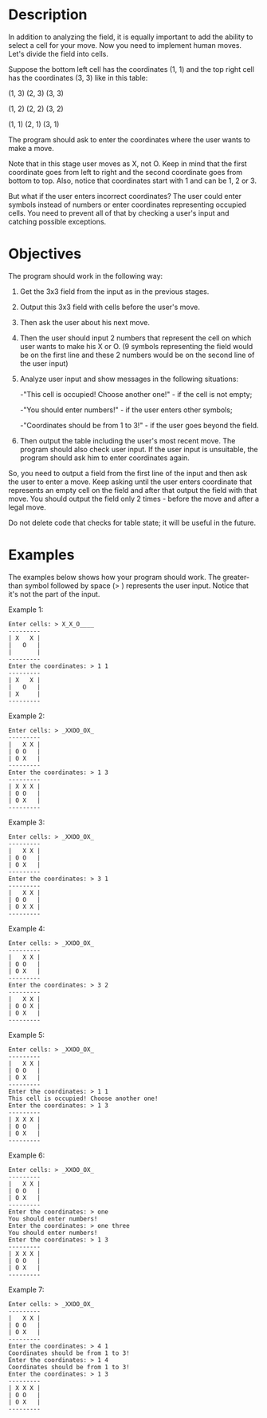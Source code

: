 # Description
In addition to analyzing the field, it is equally important to add the ability to select a cell for your move. Now you need to implement human moves. Let's divide the field into cells.

Suppose the bottom left cell has the coordinates (1, 1) and the top right cell has the coordinates (3, 3) like in this table:

(1, 3) (2, 3) (3, 3)

(1, 2) (2, 2) (3, 2)

(1, 1) (2, 1) (3, 1)

The program should ask to enter the coordinates where the user wants to make a move.

Note that in this stage user moves as X, not O. Keep in mind that the first coordinate goes from left to right and the second coordinate goes from bottom to top. Also, notice that coordinates start with 1 and can be 1, 2 or 3.

But what if the user enters incorrect coordinates? The user could enter symbols instead of numbers or enter coordinates representing occupied cells. You need to prevent all of that by checking a user's input and catching possible exceptions.

# Objectives
The program should work in the following way:

1) Get the 3x3 field from the input as in the previous stages.
2) Output this 3x3 field with cells before the user's move.
3) Then ask the user about his next move.
4) Then the user should input 2 numbers that represent the cell on which user wants to make his X or O. (9 symbols representing the field would be on the first line and these 2 numbers would be on the second line of the user input)
5) Analyze user input and show messages in the following situations:

    -"This cell is occupied! Choose another one!" - if the cell is not empty;
  
    -"You should enter numbers!" - if the user enters other symbols;
  
    -"Coordinates should be from 1 to 3!" - if the user goes beyond the field.
  
6) Then output the table including the user's most recent move.
The program should also check user input. If the user input is unsuitable, the program should ask him to enter coordinates again.

So, you need to output a field from the first line of the input and then ask the user to enter a move. Keep asking until the user enters coordinate that represents an empty cell on the field and after that output the field with that move. You should output the field only 2 times - before the move and after a legal move.

Do not delete code that checks for table state; it will be useful in the future.

# Examples
The examples below shows how your program should work.
The greater-than symbol followed by space (> ) represents the user input. Notice that it's not the part of the input.

Example 1:

    Enter cells: > X_X_O____
    ---------
    | X   X |
    |   O   |
    |       |
    ---------
    Enter the coordinates: > 1 1
    ---------
    | X   X |
    |   O   |
    | X     |
    ---------
Example 2:

    Enter cells: > _XXOO_OX_
    ---------
    |   X X |
    | O O   |
    | O X   |
    ---------
    Enter the coordinates: > 1 3
    ---------
    | X X X |
    | O O   |
    | O X   |
    ---------
Example 3:

    Enter cells: > _XXOO_OX_
    ---------
    |   X X |
    | O O   |
    | O X   |
    ---------
    Enter the coordinates: > 3 1
    ---------
    |   X X |
    | O O   |
    | O X X |
    ---------
Example 4:

    Enter cells: > _XXOO_OX_
    ---------
    |   X X |
    | O O   |
    | O X   |
    ---------
    Enter the coordinates: > 3 2
    ---------
    |   X X |
    | O O X |
    | O X   |
    ---------
Example 5:

    Enter cells: > _XXOO_OX_
    ---------
    |   X X |
    | O O   |
    | O X   |
    ---------
    Enter the coordinates: > 1 1
    This cell is occupied! Choose another one!
    Enter the coordinates: > 1 3
    ---------
    | X X X |
    | O O   |
    | O X   |
    ---------
Example 6:

    Enter cells: > _XXOO_OX_
    ---------
    |   X X |
    | O O   |
    | O X   |
    ---------
    Enter the coordinates: > one
    You should enter numbers!
    Enter the coordinates: > one three
    You should enter numbers!
    Enter the coordinates: > 1 3
    ---------
    | X X X |
    | O O   |
    | O X   |
    ---------
Example 7:

    Enter cells: > _XXOO_OX_
    ---------
    |   X X |
    | O O   |
    | O X   |
    ---------
    Enter the coordinates: > 4 1
    Coordinates should be from 1 to 3!
    Enter the coordinates: > 1 4
    Coordinates should be from 1 to 3!
    Enter the coordinates: > 1 3
    ---------
    | X X X |
    | O O   |
    | O X   |
    ---------
